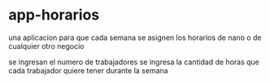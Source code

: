 # app-horarios
una aplicacion para que cada semana se asignen los horarios de nano o de cualquier otro negocio

se ingresan el numero de trabajadores
se ingresa la cantidad de horas que cada trabajador quiere tener durante la semana

